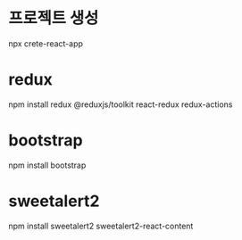 # 프로젝트 생성
npx crete-react-app

# redux
npm install redux @reduxjs/toolkit react-redux redux-actions

# bootstrap
npm install bootstrap

# sweetalert2
npm install sweetalert2 sweetalert2-react-content
